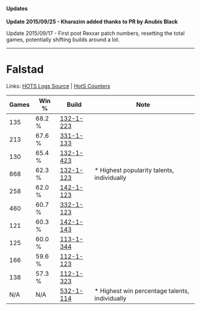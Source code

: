 #### Updates
**Update 2015/09/25 - Kharazim added thanks to PR by Anubis Black**

Update 2015/09/17 - First post Rexxar patch numbers, resetting the total games, potentially shifting builds around a lot.

***

# Falstad

Links: [HOTS Logs Source](https://www.hotslogs.com/Sitewide/HeroDetails?Hero=Falstad) | [HotS Counters](http://hotscounters.com/#/hero/Falstad)

Games  | Win %  | Build     | Note
-----  | -----  | -----     | ----
135    | 68.2 % | [132-1-223](http://www.heroesfire.com/hots/talent-calculator/falstad#hB-7) | 
213    | 67.6 % | [331-1-133](http://www.heroesfire.com/hots/talent-calculator/falstad#onoT) | 
130    | 65.4 % | [132-1-423](http://www.heroesfire.com/hots/talent-calculator/falstad#hC1F) | 
868    | 62.3 % | [132-1-123](http://www.heroesfire.com/hots/talent-calculator/falstad#hByZ) | * Highest popularity talents, individually
258    | 62.0 % | [142-1-123](http://www.heroesfire.com/hots/talent-calculator/falstad#haN3) | 
460    | 60.7 % | [332-1-123](http://www.heroesfire.com/hots/talent-calculator/falstad#oqEZ) | 
121    | 60.3 % | [142-1-143](http://www.heroesfire.com/hots/talent-calculator/falstad#haNN) | 
125    | 60.0 % | [113-1-344](http://www.heroesfire.com/hots/talent-calculator/falstad#gTdG) | 
166    | 59.6 % | [112-1-123](http://www.heroesfire.com/hots/talent-calculator/falstad#gR7Z) | 
138    | 57.3 % | [112-1-323](http://www.heroesfire.com/hots/talent-calculator/falstad#gRAh) | 
N/A    | N/A    | [532-1-114](http://www.heroesfire.com/hots/talent-calculator/falstad#wSWQ) | * Highest win percentage talents, individually
